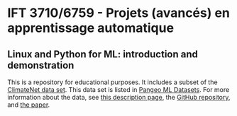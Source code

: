 # IFT 3710/6759 - Projets (avancés) en apprentissage automatique
## Linux and Python for ML: introduction and demonstration

This is a repository for educational purposes. It includes a subset of the [ClimateNet data set](https://portal.nersc.gov/project/ClimateNet/climatenet_new/). This data set is listed in [Pangeo ML Datasets](http://mldata.pangeo.io/preprocessed_datasets.html). For more information about the data, see [this description page](https://portal.nersc.gov/project/ClimateNet/), the [GitHub repository](https://gmd.copernicus.org/articles/14/107/2021/), and [the paper](https://gmd.copernicus.org/articles/14/107/2021/gmd-14-107-2021.pdf).
